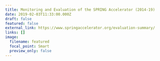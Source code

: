 ```yaml
---
title: Monitoring and Evaluation of the SPRING Accelerator (2014-19)
date: 2019-02-03T11:33:00.000Z
draft: false
featured: false
external_link: https://www.springaccelerator.org/evaluation-summary/
links: []
image:
  filename: featured
  focal_point: Smart
  preview_only: false
---
```

